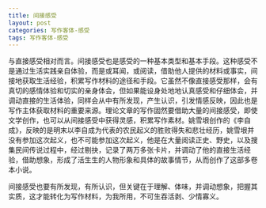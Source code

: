 ```yaml
---
title: 间接感受
layout: post
categories: 写作客体-感受
tags: 写作客体-感受
---
```


与直接感受相对而言。间接感受也是感受的一种基本类型和基本手段。这种感受不是通过生活实践亲自体验，而是或耳闻，或阅读，借助他人提供的材料或事实，间接地获取生活经验，积累写作材料的途径和手段。它虽然不像直接感受那样，会有真切的感情体验和切实的亲身体会，但如果能设身处地地认真感受和仔细体会，并调动直接的生活体验，同样会从中有所发现，产生认识，引发情感反映，因此也是写作主体获取材料的重要来源。理论文章的写作固然要借助大量的间接感受，即使文学创作，也可以从间接感受中获得灵感，积累写作素材。姚雪垠创作的《李自成》，反映的是明末以李自成为代表的农民起义的胜败得失和悲壮经历，姚雪垠并没有参加这次起义，也不可能参加这次起义，他是在大量阅读正史、野史，以及搜集民间传说过程中，经过剔抉，记录了两万多张卡片，并调动了他的直接生活经验，借助想象，形成了活生生的人物形象和具体的故事情节，从而创作了这部多卷本小说。

间接感受也要有所发现，有所认识，但关键在于理解、体味，并调动想象，把握其实质，这才能转化为写作材料，为我所用，不可生吞活剥、少情寡义。 